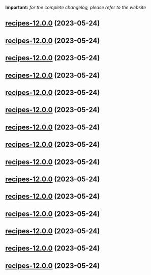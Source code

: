 **Important:**
*for the complete changelog, please refer to the website*




## [recipes-12.0.0](https://github.com/succelle/charts/compare/recipes-11.0.36...recipes-12.0.0) (2023-05-24)




## [recipes-12.0.0](https://github.com/succelle/charts/compare/recipes-11.0.36...recipes-12.0.0) (2023-05-24)




## [recipes-12.0.0](https://github.com/succelle/charts/compare/recipes-11.0.36...recipes-12.0.0) (2023-05-24)




## [recipes-12.0.0](https://github.com/succelle/charts/compare/recipes-11.0.36...recipes-12.0.0) (2023-05-24)




## [recipes-12.0.0](https://github.com/succelle/charts/compare/recipes-11.0.36...recipes-12.0.0) (2023-05-24)




## [recipes-12.0.0](https://github.com/succelle/charts/compare/recipes-11.0.36...recipes-12.0.0) (2023-05-24)




## [recipes-12.0.0](https://github.com/succelle/charts/compare/recipes-11.0.36...recipes-12.0.0) (2023-05-24)




## [recipes-12.0.0](https://github.com/succelle/charts/compare/recipes-11.0.36...recipes-12.0.0) (2023-05-24)




## [recipes-12.0.0](https://github.com/succelle/charts/compare/recipes-11.0.36...recipes-12.0.0) (2023-05-24)




## [recipes-12.0.0](https://github.com/succelle/charts/compare/recipes-11.0.36...recipes-12.0.0) (2023-05-24)




## [recipes-12.0.0](https://github.com/succelle/charts/compare/recipes-11.0.36...recipes-12.0.0) (2023-05-24)




## [recipes-12.0.0](https://github.com/succelle/charts/compare/recipes-11.0.36...recipes-12.0.0) (2023-05-24)




## [recipes-12.0.0](https://github.com/succelle/charts/compare/recipes-11.0.36...recipes-12.0.0) (2023-05-24)




## [recipes-12.0.0](https://github.com/succelle/charts/compare/recipes-11.0.36...recipes-12.0.0) (2023-05-24)




## [recipes-12.0.0](https://github.com/succelle/charts/compare/recipes-11.0.36...recipes-12.0.0) (2023-05-24)

